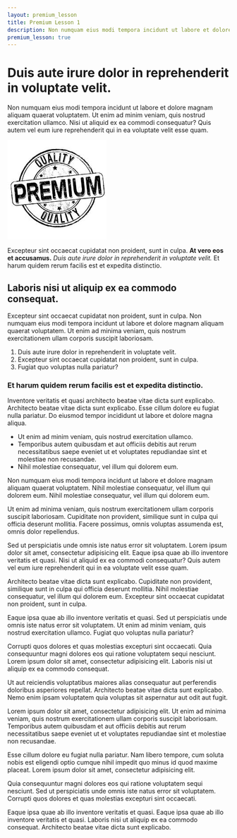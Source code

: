 ```yaml
---
layout: premium_lesson
title: Premium Lesson 1
description: Non numquam eius modi tempora incidunt ut labore et dolore magnam aliquam quaerat voluptatem. Ut enim ad minim veniam, quis nostrud exercitation ullamco.
premium_lesson: true
---
```


# Duis aute irure dolor in reprehenderit in voluptate velit.

Non numquam eius modi tempora incidunt ut labore et dolore magnam aliquam quaerat voluptatem. Ut enim ad minim veniam, quis nostrud exercitation ullamco. Nisi ut aliquid ex ea commodi consequatur? Quis autem vel eum iure reprehenderit qui in ea voluptate velit esse quam.

![Premium content](premium.jpg)

Excepteur sint occaecat cupidatat non proident, sunt in culpa. **At vero eos et accusamus.** _Duis aute irure dolor in reprehenderit in voluptate velit._ Et harum quidem rerum facilis est et expedita distinctio.

## Laboris nisi ut aliquip ex ea commodo consequat.

Excepteur sint occaecat cupidatat non proident, sunt in culpa. Non numquam eius modi tempora incidunt ut labore et dolore magnam aliquam quaerat voluptatem. Ut enim ad minima veniam, quis nostrum exercitationem ullam corporis suscipit laboriosam.

1.  Duis aute irure dolor in reprehenderit in voluptate velit.
2.  Excepteur sint occaecat cupidatat non proident, sunt in culpa.
3.  Fugiat quo voluptas nulla pariatur?

### Et harum quidem rerum facilis est et expedita distinctio.

Inventore veritatis et quasi architecto beatae vitae dicta sunt explicabo. Architecto beatae vitae dicta sunt explicabo. Esse cillum dolore eu fugiat nulla pariatur. Do eiusmod tempor incididunt ut labore et dolore magna aliqua.

* Ut enim ad minim veniam, quis nostrud exercitation ullamco.
* Temporibus autem quibusdam et aut officiis debitis aut rerum necessitatibus saepe eveniet ut et voluptates repudiandae sint et molestiae non recusandae.
* Nihil molestiae consequatur, vel illum qui dolorem eum.

Non numquam eius modi tempora incidunt ut labore et dolore magnam aliquam quaerat voluptatem. Nihil molestiae consequatur, vel illum qui dolorem eum. Nihil molestiae consequatur, vel illum qui dolorem eum.

Ut enim ad minima veniam, quis nostrum exercitationem ullam corporis suscipit laboriosam. Cupiditate non provident, similique sunt in culpa qui officia deserunt mollitia. Facere possimus, omnis voluptas assumenda est, omnis dolor repellendus.

Sed ut perspiciatis unde omnis iste natus error sit voluptatem. Lorem ipsum dolor sit amet, consectetur adipisicing elit. Eaque ipsa quae ab illo inventore veritatis et quasi. Nisi ut aliquid ex ea commodi consequatur? Quis autem vel eum iure reprehenderit qui in ea voluptate velit esse quam.

Architecto beatae vitae dicta sunt explicabo. Cupiditate non provident, similique sunt in culpa qui officia deserunt mollitia. Nihil molestiae consequatur, vel illum qui dolorem eum. Excepteur sint occaecat cupidatat non proident, sunt in culpa.

Eaque ipsa quae ab illo inventore veritatis et quasi. Sed ut perspiciatis unde omnis iste natus error sit voluptatem. Ut enim ad minim veniam, quis nostrud exercitation ullamco. Fugiat quo voluptas nulla pariatur?

Corrupti quos dolores et quas molestias excepturi sint occaecati. Quia consequuntur magni dolores eos qui ratione voluptatem sequi nesciunt. Lorem ipsum dolor sit amet, consectetur adipisicing elit. Laboris nisi ut aliquip ex ea commodo consequat.

Ut aut reiciendis voluptatibus maiores alias consequatur aut perferendis doloribus asperiores repellat. Architecto beatae vitae dicta sunt explicabo. Nemo enim ipsam voluptatem quia voluptas sit aspernatur aut odit aut fugit.

Lorem ipsum dolor sit amet, consectetur adipisicing elit. Ut enim ad minima veniam, quis nostrum exercitationem ullam corporis suscipit laboriosam. Temporibus autem quibusdam et aut officiis debitis aut rerum necessitatibus saepe eveniet ut et voluptates repudiandae sint et molestiae non recusandae.

Esse cillum dolore eu fugiat nulla pariatur. Nam libero tempore, cum soluta nobis est eligendi optio cumque nihil impedit quo minus id quod maxime placeat. Lorem ipsum dolor sit amet, consectetur adipisicing elit.

Quia consequuntur magni dolores eos qui ratione voluptatem sequi nesciunt. Sed ut perspiciatis unde omnis iste natus error sit voluptatem. Corrupti quos dolores et quas molestias excepturi sint occaecati.

Eaque ipsa quae ab illo inventore veritatis et quasi. Eaque ipsa quae ab illo inventore veritatis et quasi. Laboris nisi ut aliquip ex ea commodo consequat. Architecto beatae vitae dicta sunt explicabo.
